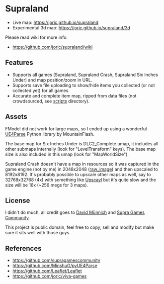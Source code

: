 # Supraland

* Live map: https://joric.github.io/supraland
* Experimental 3d map: https://joric.github.io/supraland/3d

Please read wiki for more info:

* https://github.com/joric/supraland/wiki

## Features

* Supports all games (Supraland, Supraland Crash, Supraland Six Inches Under) and map position/zoom in URL.
* Supports save file uploading to show/hide items you collected (or not collected yet) for all games.
* Accurate and complete item map, ripped from data files (not crowdsourced, see [scripts](https://github.com/joric/supraland/tree/main/scripts) directory).

## Assets

FModel did not work for large maps, so I ended up using a wonderful [UE4Parse](https://github.com/MinshuG/pyUE4Parse) Python library by MountainFlash.

The base map for Six Inches Under is DLC2_Complete.umap, it includes all other submaps internally (look for "LevelTransform" keys).
The base map size is also included in this umap (look for "MapWorldSize").

Supraland Crash doesn't have a map in resources so it was captured in the game engine (not by me) in 2048x2048
([raw_image](https://github.com/SupraGamesCommunity/map-slc/blob/11dc702ece83254fe1de1a567c3c3b890147f95d/img/map.jpg)) 
and then upscaled to 8192x8192. It's probably possible to upscale other maps as well, say to 32768x32768 (4x) with something
like [Upscayl](https://upscayl.github.io) but it's quite slow and the size will be 16x (~256 megs for 3 maps).

## License

I didn't do much, all credit goes to [David Münnich](http://www.david-m.org) and [Supra Games Community](https://github.com/supragamescommunity).

This project is public domain, feel free to copy, sell and modify but make sure it sits well with those guys.

## References

* https://github.com/supragamescommunity
* https://github.com/MinshuG/pyUE4Parse
* https://github.com/Leaflet/Leaflet
* https://github.com/joric/viva-games
